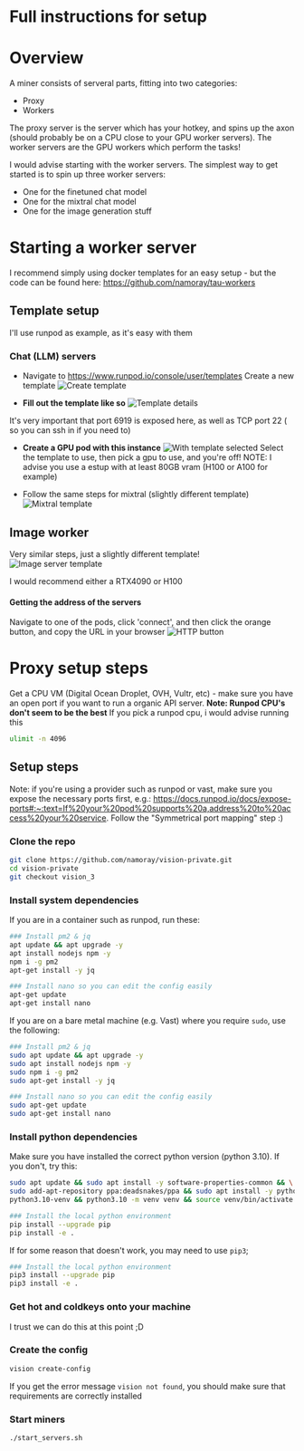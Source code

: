 # Full instructions for setup

# Overview
A miner consists of serveral parts, fitting into two categories:

- Proxy
- Workers

The proxy server is the server which has your hotkey, and spins up the axon (should probably be on a CPU close to your GPU worker servers). The worker servers are the GPU workers which perform the tasks!

I would advise starting with the worker servers. The simplest way to get started is to spin up three worker servers:

- One for the finetuned chat model 
- One for the mixtral chat model
- One for the image generation stuff

# Starting a worker server
I recommend simply using docker templates for an easy setup - but the code can be found here: https://github.com/namoray/tau-workers

## Template setup
I'll use runpod as example, as it's easy with them

### Chat (LLM) servers

- Navigate to https://www.runpod.io/console/user/templates
Create a new template
![Create template](create-template.png)

- **Fill out the template like so**
![Template details](template-details.png)

It's very important that port 6919 is exposed here, as well as TCP port 22 ( so you can ssh in if you need to)

- **Create a GPU pod with this instance**
![With template selected](selected-template.png)
Select the template to use, then pick a gpu to use, and you're off!
NOTE: I advise you use a estup with at least 80GB vram (H100 or A100 for example)

- Follow the same steps for mixtral (slightly different template)
![Mixtral template](mixtral-template.png)


## Image worker
Very similar steps, just a slightly different template! 
![Image server template](image-server.png)

I would recommend either a RTX4090 or H100


#### Getting the address of the servers
Navigate to one of the pods, click 'connect', and then click the orange button, and copy the URL in your browser
![HTTP button](http-button.png)



# Proxy setup steps

Get a CPU VM (Digital Ocean Droplet, OVH, Vultr, etc)  - make sure you have an open port if you want to run a organic API server.
**Note: Runpod CPU's don't seem to be the best**
If you pick a runpod cpu, i would advise running this
```bash
ulimit -n 4096
```



## Setup steps

Note: if you're using a provider such as runpod or vast, make sure you expose the necessary ports first, e.g.: https://docs.runpod.io/docs/expose-ports#:~:text=If%20your%20pod%20supports%20a,address%20to%20access%20your%20service. Follow the "Symmetrical port mapping" step :)

### Clone the repo
```bash
git clone https://github.com/namoray/vision-private.git
cd vision-private
git checkout vision_3
```

### Install system dependencies

If you are in a container such as runpod, run these:

```bash
### Install pm2 & jq
apt update && apt upgrade -y
apt install nodejs npm -y
npm i -g pm2
apt-get install -y jq

### Install nano so you can edit the config easily
apt-get update
apt-get install nano
```

If you are on a bare metal machine (e.g. Vast) where you require `sudo`, use the following:
```bash
### Install pm2 & jq
sudo apt update && apt upgrade -y
sudo apt install nodejs npm -y
sudo npm i -g pm2
sudo apt-get install -y jq

### Install nano so you can edit the config easily
sudo apt-get update
sudo apt-get install nano
```

### Install python dependencies
Make sure you have installed the correct python version (python 3.10). If you don't, try this:

```bash
sudo apt update && sudo apt install -y software-properties-common && \
sudo add-apt-repository ppa:deadsnakes/ppa && sudo apt install -y python3.10 \
python3.10-venv && python3.10 -m venv venv && source venv/bin/activate && echo "source venv/bin/activate">>~/.bashrc
```

```bash
### Install the local python environment
pip install --upgrade pip
pip install -e .
```

If for some reason that doesn't work, you may need to use `pip3`;
```bash
### Install the local python environment
pip3 install --upgrade pip
pip3 install -e .
```

### Get hot and coldkeys onto your machine
I trust we can do this at this point ;D


### Create the config
```bash
vision create-config
```

If you get the error message `vision not found`, you should make sure that requirements are correctly installed

### Start miners

```bash
./start_servers.sh
```